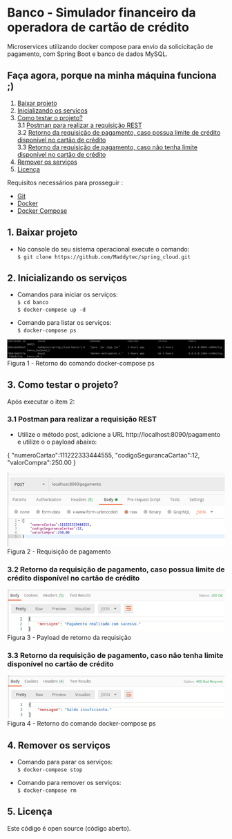 # Banco - Simulador financeiro da operadora de cartão de crédito

Microservices utilizando docker compose para envio da solicicitação de pagamento, com Spring Boot e banco de dados MySQL.

## Faça agora, porque na minha máquina funciona ;)
1. [Baixar projeto](#1-baixar-projeto)
2. [Inicializando os serviços](#2-inicializando-os-serviços)
3. [Como testar o projeto?](#3-como-testar-o-projeto)
<br> 3.1 [Postman para realizar a requisição REST](#31-postman-para-realizar-a-requisição-REST)
<br>3.2 [Retorno da requisição de pagamento, caso possua limite de crédito disponível no cartão de crédito](#32-Retorno-da-requisição-de-pagamento-caso-possua-limite-de-crédito-disponível-no-cartão-de-crédito)
<br>3.3 [Retorno da requisição de pagamento, caso não tenha limite disponível no cartão de crédito](#33-Retorno-da-requisição-de-pagamento-caso-não-tenha-limite-disponível-no-cartão-de-crédito)
4. [Remover os serviços](#4-remover-os-servi%C3%A7os)
5. [Licença](#5-licença)


Requisitos necessários para prosseguir :
*  [Git](https://git-scm.com/downloads)
*  [Docker](https://docs.docker.com/get-docker/)
*  [Docker Compose](https://docs.docker.com/compose/install/)

## 1. Baixar projeto
- No console do seu sistema operacional execute o comando: 
<br>`$ git clone https://github.com/Maddytec/spring_cloud.git`

## 2. Inicializando os serviços
 - Comandos para iniciar os serviços:
<br>`$ cd banco`
<br>`$ docker-compose up -d`

- Comando para listar os serviços:
<br>`$ docker-compose ps`

![Figura 1 - Retorno do comando docker-compose ps](image/ps.png)
<br>Figura 1 - Retorno do comando docker-compose ps

## 3. Como testar o projeto?

Após executar o item 2:
  
### 3.1 Postman para realizar a requisição REST

 - Utilize o método post, adicione a URL http://localhost:8090/pagamento e utilize o o payload abaixo:
 
 {
	"numeroCartao":111222333444555,
	"codigoSegurancaCartao":12,
	"valorCompra":250.00
 }

![Figura 2 - Requisição de pagamento](image/pagamento.png)
<br>Figura 2 - Requisição de pagamento
  
### 3.2 Retorno da requisição de pagamento, caso possua limite de crédito disponível no cartão de crédito

![Figura 3 - Retorno da requisição](image/retorno_positivo.png)
<br>Figura 3 - Payload de retorno da requisição

### 3.3 Retorno da requisição de pagamento, caso não tenha limite disponível no cartão de crédito

![Figura 4 - Retorno do comando docker-compose ps](image/retorno_negativo.png)
<br>Figura 4 - Retorno do comando docker-compose ps

## 4. Remover os serviços
- Comando para parar os serviços:
<br>`$ docker-compose stop`

- Comando para remover os serviços:
<br>`$ docker-compose rm`

## 5. Licença

Este código é open source (código aberto).

